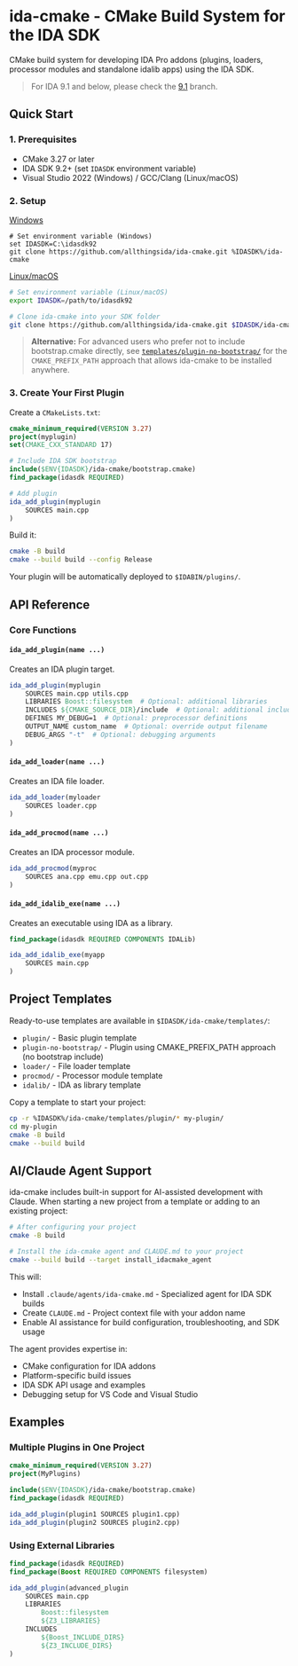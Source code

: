 # ida-cmake - CMake Build System for the IDA SDK

CMake build system for developing IDA Pro addons (plugins, loaders, processor modules and standalone idalib apps) using the IDA SDK.

>For IDA 9.1 and below, please check the [9.1](https://github.com/allthingsida/ida-cmake/tree/9.1) branch.

## Quick Start

### 1. Prerequisites

- CMake 3.27 or later
- IDA SDK 9.2+ (set `IDASDK` environment variable)
- Visual Studio 2022 (Windows) / GCC/Clang (Linux/macOS)

### 2. Setup

<u>Windows</u>

```batch
# Set environment variable (Windows)
set IDASDK=C:\idasdk92
git clone https://github.com/allthingsida/ida-cmake.git %IDASDK%/ida-cmake
```

<u>Linux/macOS</u>

```bash
# Set environment variable (Linux/macOS)
export IDASDK=/path/to/idasdk92

# Clone ida-cmake into your SDK folder
git clone https://github.com/allthingsida/ida-cmake.git $IDASDK/ida-cmake
```

> **Alternative:** For advanced users who prefer not to include bootstrap.cmake directly, see [`templates/plugin-no-bootstrap/`](templates/plugin-no-bootstrap/) for the `CMAKE_PREFIX_PATH` approach that allows ida-cmake to be installed anywhere.

### 3. Create Your First Plugin

Create a `CMakeLists.txt`:

```cmake
cmake_minimum_required(VERSION 3.27)
project(myplugin)
set(CMAKE_CXX_STANDARD 17)

# Include IDA SDK bootstrap
include($ENV{IDASDK}/ida-cmake/bootstrap.cmake)
find_package(idasdk REQUIRED)

# Add plugin
ida_add_plugin(myplugin
    SOURCES main.cpp
)
```

Build it:

```bash
cmake -B build
cmake --build build --config Release
```

Your plugin will be automatically deployed to `$IDABIN/plugins/`.

## API Reference

### Core Functions

#### `ida_add_plugin(name ...)`
Creates an IDA plugin target.

```cmake
ida_add_plugin(myplugin
    SOURCES main.cpp utils.cpp
    LIBRARIES Boost::filesystem  # Optional: additional libraries
    INCLUDES ${CMAKE_SOURCE_DIR}/include  # Optional: additional includes
    DEFINES MY_DEBUG=1  # Optional: preprocessor definitions
    OUTPUT_NAME custom_name  # Optional: override output filename
    DEBUG_ARGS "-t"  # Optional: debugging arguments
)
```

#### `ida_add_loader(name ...)`
Creates an IDA file loader.

```cmake
ida_add_loader(myloader
    SOURCES loader.cpp
)
```

#### `ida_add_procmod(name ...)`
Creates an IDA processor module.

```cmake
ida_add_procmod(myproc
    SOURCES ana.cpp emu.cpp out.cpp
)
```

#### `ida_add_idalib_exe(name ...)`
Creates an executable using IDA as a library.

```cmake
find_package(idasdk REQUIRED COMPONENTS IDALib)

ida_add_idalib_exe(myapp
    SOURCES main.cpp
)
```

## Project Templates

Ready-to-use templates are available in `$IDASDK/ida-cmake/templates/`:

- `plugin/` - Basic plugin template
- `plugin-no-bootstrap/` - Plugin using CMAKE_PREFIX_PATH approach (no bootstrap include)
- `loader/` - File loader template
- `procmod/` - Processor module template
- `idalib/` - IDA as library template

Copy a template to start your project:

```bash
cp -r %IDASDK%/ida-cmake/templates/plugin/* my-plugin/
cd my-plugin
cmake -B build
cmake --build build
```

## AI/Claude Agent Support

ida-cmake includes built-in support for AI-assisted development with Claude. When starting a new project from a template or adding to an existing project:

```bash
# After configuring your project
cmake -B build

# Install the ida-cmake agent and CLAUDE.md to your project
cmake --build build --target install_idacmake_agent
```

This will:
- Install `.claude/agents/ida-cmake.md` - Specialized agent for IDA SDK builds
- Create `CLAUDE.md` - Project context file with your addon name
- Enable AI assistance for build configuration, troubleshooting, and SDK usage

The agent provides expertise in:
- CMake configuration for IDA addons
- Platform-specific build issues
- IDA SDK API usage and examples
- Debugging setup for VS Code and Visual Studio

## Examples

### Multiple Plugins in One Project

```cmake
cmake_minimum_required(VERSION 3.27)
project(MyPlugins)

include($ENV{IDASDK}/ida-cmake/bootstrap.cmake)
find_package(idasdk REQUIRED)

ida_add_plugin(plugin1 SOURCES plugin1.cpp)
ida_add_plugin(plugin2 SOURCES plugin2.cpp)
```

### Using External Libraries

```cmake
find_package(idasdk REQUIRED)
find_package(Boost REQUIRED COMPONENTS filesystem)

ida_add_plugin(advanced_plugin
    SOURCES main.cpp
    LIBRARIES
        Boost::filesystem
        ${Z3_LIBRARIES}
    INCLUDES
        ${Boost_INCLUDE_DIRS}
        ${Z3_INCLUDE_DIRS}
)
```
